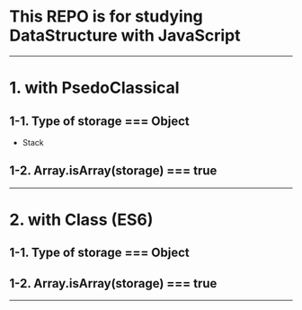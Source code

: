# This REPO is for studying DataStructure with JavaScript

<hr>

# 1. with PsedoClassical
## 1-1. Type of storage === Object
  - Stack 
## 1-2. Array.isArray(storage) === true

<hr>

# 2. with Class (ES6)
## 1-1. Type of storage === Object
## 1-2. Array.isArray(storage) === true

<hr>